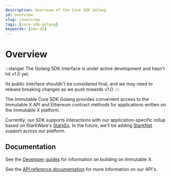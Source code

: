 ```yaml
---
description: Overview of the Core SDK Golang
id: overview
slug: /overview
tags: [core-sdk-golang]
keywords: [imx-dx]
---
```


# Overview

:::danger The Golang SDK Interface is under active development and hasn't hit v1.0 yet.

Its public interface shouldn't be considered final, and we may need to release breaking changes as we push towards v1.0.
:::

The Immutable Core SDK Golang provides convenient access to the Immutable X API and Ethereum contract methods for applications written on the Immutable X platform.

Currently, our SDK supports interactions with our application-specific rollup based on StarkWare's [StarkEx](https://starkware.co/starkex/). In the future, we'll be adding [StarkNet](https://starknet.io/) support across our platform.


## Documentation

See the [Developer guides](https://docs.x.immutable.com) for information on building on Immutable X.

See the [API reference documentation](https://docs.x.immutable.com/reference) for more information on our API's.

